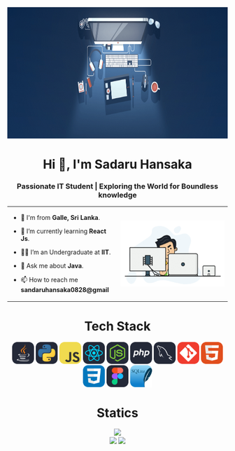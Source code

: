 <img src = Images/R1.png height = "300" width = "100%">

<h1 align="center">Hi 👋, I'm Sadaru Hansaka</h1>
<h3 align="center">Passionate IT Student | Exploring the World for Boundless knowledge</h3>

<table align="center">
<tr border="none">
<td width="50%" align="left">
  
- 🚀 I'm from **Galle, Sri Lanka**.
  
- 🌱 I’m currently learning **React Js**.

- 🧑‍🎓 I’m an Undergraduate at **IIT**.

- 💬 Ask me about **Java**.

- 📫 How to reach me **sandaruhansaka0828@gmail**

</td>
<td width="50%" align="center">

  <img align="center" alt="Coding" width="450" src="Images/img2.gif">

  
  </td>
</tr>
</table>

<h1 align="center">Tech Stack</h1>
<div align="center">
  <img src="Images/Java-Dark.svg" width='50'>
  <img src="Images/Python-Dark.svg" width='50'>
  <img src="Images/JavaScript.svg" width='50'>
  <img src="Images/React-Dark.svg" width='50'>
  <img src="Images/NodeJS-Dark.svg" width='50'>
  <img src="Images/PHP-Dark.svg" width='50'>
  <img src="Images/MySQL-Dark.svg" width='50'>
  <img src="Images/Git.svg" width='50'>
  <img src="Images/HTML.svg" width='50'>
  <img src="Images/CSS.svg" width='50'>
  <img src="Images/Figma-Dark.svg" width='50'>
  <img src="Images/SQLite.svg" width='50'>
  
</div>

<h1 align="center">Statics</h1>

<div align="center">
<img src="https://github-readme-stats.vercel.app/api/top-langs/?username=sadaru-hansaka&theme=vue-dark&show_icons=true&hide_border=true&layout=compact" width="40%">
</div>

<div align="center">
  
<img src="https://github-readme-stats.vercel.app/api?username=sadaru-hansaka&theme=vue-dark&show_icons=true&hide_border=true&count_private=true">
<img src="https://github-readme-streak-stats.herokuapp.com/?user=sadaru-hansaka&theme=vue-dark&hide_border=true">

</div>

